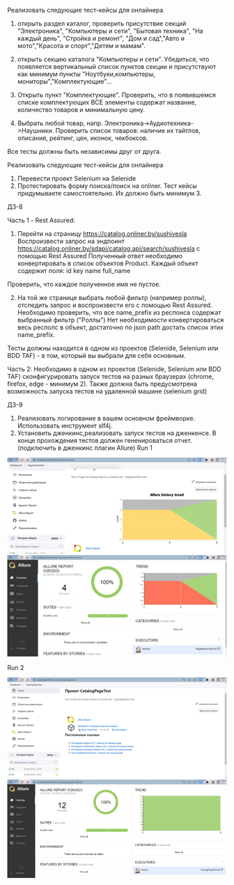 Реализовать следующие тест-кейсы для онлайнера
1. открыть раздел каталог, проверить присутствие секций "Электроника", "Компьютеры и сети",
   "Бытовая техника", "На каждый день", "Стройка и ремонт",
   "Дом и сад","Авто и мото","Красота и спорт","Детям и мамам".

2. открыть секцию каталога "Компьютеры и сети". Убедиться, что появляется вертикальный список пунктов секции и присутствуют как минимум
   пункты "Ноутбуки,компьютеры, мониторы","Комплектующие"...

3. Открыть пункт "Комплектующие". Проверить, что в появившемся списке комплектующих ВСЕ элементы
   содержат название, количество товаров и минимальную цену.

4. Выбрать любой товар, напр. Электроника->Аудиотехника->Наушники. Проверить
   список товаров: наличие их тайтлов, описания, рейтинг, цен, иконок, чекбоксов.

Все тесты должны быть независимы друг от друга.

Реализовать следующие тест-кейсы для онлайнера

1. Перевести проект Selenium на Selenide
2. Протестировать форму поиска/поиск на onliner. Тест кейсы придумываете самостоятельно.
Их должно быть минимум 3.

ДЗ-8

Часть 1 - Rest Assured:
1) Перейти на страницу https://catalog.onliner.by/sushivesla
   Воспроизвести запрос на эндпоинт https://catalog.onliner.by/sdapi/catalog.api/search/sushivesla
   с помощью Rest Assured
   Полученный ответ необходимо конвертировать в список объектов Product.
   Каждый объект содержит поля:
   id
   key
   name
   full_name

Проверить, что каждое полученное имя не пустое.

2) На той же странице выбрать любой фильтр (например роллы), отследить запрос
   и воспроизвести его с помощью Rest Assured.
   Необходимо проверить, что все name_prefix из респонса содержат выбранный фильтр ("Роллы")
   Нет необходимости конвертироваться весь респолс в объект, достаточно по json path
   достать список этих name_prefix.

Тесты должны находится в одном из проектов (Selenide, Selenium или BDD TAF) - в том, который вы выбрали для себя основным.

Часть 2:
Необходимо в одном из проектов (Selenide, Selenium или BDD TAF) сконфигурировать запуск тестов на разных
браузерах (chrome, firefox, edge - минимум 2). Также должна быть предусмотрена возможность запуска тестов на
удаленной машине (selenium grid)


ДЗ-9

1) Реализовать логирование в вашем основном фреймворке. Использовать инструмент slf4j.
2) Установить дженкинс,реализовать запуск тестов на дженкенсе. В конце прохождения тестов должен гененироваться отчет. (подключить в дженкинс плагин Allure)
   Run 1

 ![img.png](img.png) ![img_1.png](img_1.png)

Run 2

![img_2.png](img_2.png) ![img_3.png](img_3.png)
